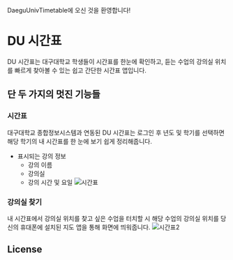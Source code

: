 DaeguUnivTimetable에 오신 것을 환영합니다!
# DU 시간표
DU 시간표는 대구대학교 학생들이 시간표를 한눈에 확인하고, 듣는 수업의 강의실 위치를 빠르게 찾아볼 수 있는 쉽고 간단한 시간표 앱입니다.
## 단 두 가지의 멋진 기능들
### 시간표
대구대학교 종합정보시스템과 연동된 DU 시간표는 로그인 후 년도 및 학기를 선택하면 해당 학기의 내 시간표를 한 눈에 보기 쉽게 정리해줍니다.
* 표시되는 강의 정보
  * 강의 이름
  * 강의실
  * 강의 시간 및 요일
![시간표](https://github.com/yunsungdaegu/DaeguUnivTimetable/assets/129020723/c8bd1931-42ac-41f2-9910-aa6b7fa34242)

### 강의실 찾기
내 시간표에서 강의실 위치를 찾고 싶은 수업을 터치할 시 해당 수업의 강의실 위치를 당신의 휴대폰에 설치된 지도 앱을 통해 화면에 띄워줍니다.
![시간표2](https://github.com/yunsungdaegu/DaeguUnivTimetable/assets/129020723/07b02b0c-66af-4102-8754-c1117c8031b3)
## License
